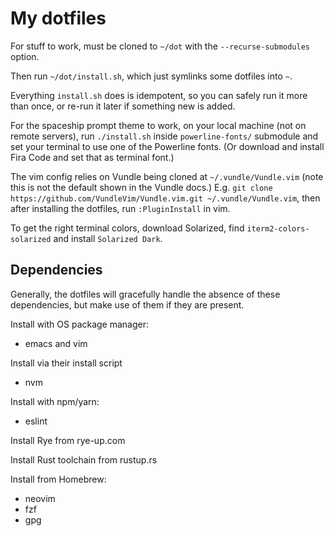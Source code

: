 My dotfiles
===========

For stuff to work, must be cloned to `~/dot` with the `--recurse-submodules`
option.

Then run `~/dot/install.sh`, which just symlinks some dotfiles into `~`.

Everything `install.sh` does is idempotent, so you can safely run it more than
once, or re-run it later if something new is added.

For the spaceship prompt theme to work, on your local machine (not on remote
servers), run `./install.sh` inside `powerline-fonts/` submodule and set your
terminal to use one of the Powerline fonts. (Or download and install Fira Code
and set that as terminal font.)

The vim config relies on Vundle being cloned at `~/.vundle/Vundle.vim` (note
this is not the default shown in the Vundle docs.) E.g. `git clone
https://github.com/VundleVim/Vundle.vim.git ~/.vundle/Vundle.vim`, then after
installing the dotfiles, run `:PluginInstall` in vim.

To get the right terminal colors, download Solarized, find
`iterm2-colors-solarized` and install `Solarized Dark`.


Dependencies
------------

Generally, the dotfiles will gracefully handle the absence of these
dependencies, but make use of them if they are present.

Install with OS package manager:
  - emacs and vim

Install via their install script
  - nvm

Install with npm/yarn:
  - eslint

Install Rye from rye-up.com

Install Rust toolchain from rustup.rs

Install from Homebrew:
  - neovim
  - fzf
  - gpg
